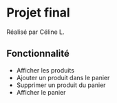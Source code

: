 # Projet final 

Réalisé par Céline L.

## Fonctionnalité 
- Afficher les produits
- Ajouter un produit dans le panier
- Supprimer un produit du panier
- Afficher le panier
